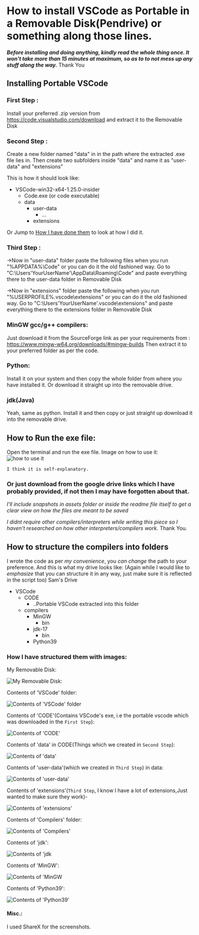 # How to install VSCode as Portable in a Removable Disk(Pendrive) or something along those lines.

***Before installing and doing anything, kindly read the whole thing once. It won't take more than 15 minutes at maximum, so as to to not mess up any stuff along the way.*** Thank You

## Installing Portable VSCode
### First Step : 
Install your preferred .zip version from https://code.visualstudio.com/download and extract it to the Removable Disk


### Second Step :
Create a new folder named "data" in  in the path where the extracted .exe file lies in.
Then create two subfolders inside "data" and name it as "user-data" and "extensions"

This is how it should look like:
* VSCode-win32-x64-1.25.0-insider
    * Code.exe (or code executable)
    * data
       * user-data
          * ...
       * extensions
 
Or Jump to 
[How I have done them](###-How-I-have-structured-them-with-images: ) to look at how I did it.


### Third Step :
->Now in "user-data" folder paste the following files when you run "%APPDATA%\Code" or you can do it the old fashioned way. 
Go to "C:\Users\'YourUserName'\AppData\Roaming\Code" and paste everything there to the user-data folder in Removable Disk

->Now in "extensions" folder paste the following when you run "%USERPROFILE%\.vscode\extensions" or you can do it the old fashioned way. 
Go to "C:\Users\'YourUserName'\.vscode\extensions" and paste everything there to the extensions folder in Removable Disk


### MinGW gcc/g++ compilers:
Just download it from the SourceForge link as per your requirements from : https://www.mingw-w64.org/downloads/#mingw-builds
Then extract it to your preferred folder as per the code.

### Python:
Install it on your system and then copy the whole folder from where you have installed it. Or download it straight up into the removable drive.

### jdk(Java)
Yeah, same as python. Install it and then copy or just straight up download it into the removable drive.


## How to Run the exe file:
Open the terminal and run the exe file.
Image on how to use it:
![how to use it](/assets/Screenshots/exefile.png)

`I think it is self-explanatory.`


### Or just download from the google drive links which I have probably provided, if not then I may have forgotten about that.


*I'll include snapshots in assets folder or inside the readme file itself to get a clear view on how the files are meant to be saved*

*I didnt require other compilers/interpreters while writing this piece so I haven't researched on how other interpreters/compilers work.* Thank You.

## How to structure the compilers into folders
I wrote the code as per *my convenience*, you *can change* the path to your preference.
And this is what my drive looks like:
(Again while I would like to *emphasize* that you can structure it in any way, just make sure it is reflected in the script too)
Sam's Drive
* VSCode
    * CODE
       * ..Portable VSCode extracted into this folder
    * compilers
       * MinGW
          * bin
       * jdk-17
          * bin
       * Python39


### How I have structured them with images:
My Removable Disk:

![My Removable Disk:](/assets/Screenshots/1.Drive.png)


Contents of 'VSCode' folder:

![Contents of 'VSCode' folder](/assets/Screenshots/2.0.VSCode.png)


Contents of 'CODE'(Contains VSCode's exe, i.e the portable vscode which was downloaded in the `First Step`):

![Contents of 'CODE'](/assets/Screenshots/2.1.0.CODE.png)


Contents of 'data' in CODE(Things which we created in `Second Step`):

![Contents of 'data'](/assets/Screenshots/2.1.1.0.VSCode_data)

Contents of 'user-data'(which we created in `Third Step`) in data:

![Contents of 'user-data'](/assets/Screenshots/2.1.1.1.data_user-data.png)


Contents of 'extensions'(`Third Step`, I know I have a lot of extensions,Just wanted to make sure they work)-

![Contents of 'extensions'](/assets/Screenshots/2.1.1.2.Code_Extensions.png)


Contents of 'Compilers' folder:

![Contents of 'Compilers'](/assets/Screenshots/2.2.0.Compilers.png)


Contents of 'jdk':

![Contents of 'jdk](/assets/Screenshots/2.2.1.jdk.png)


Contents of 'MinGW':

![Contents of 'MinGW](/assets/Screenshots/2.2.2.MinGW.png)


Contents of 'Python39':

![Contents of 'Python39'](/assets/Screenshots/2.2.3.Python.png)


#### Misc.:
I used ShareX for the screenshots.
